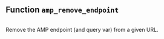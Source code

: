 ## Function `amp_remove_endpoint`

```php

```

Remove the AMP endpoint (and query var) from a given URL.

